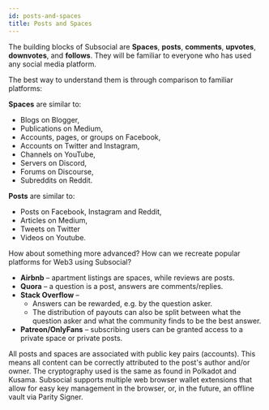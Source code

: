 ```yaml
---
id: posts-and-spaces
title: Posts and Spaces
---
```


The building blocks of Subsocial are **Spaces**, **posts**, **comments**, **upvotes**, **downvotes**, and **follows**. They
will be familiar to everyone who has used any social media platform.

The best way to understand them is through comparison to familiar platforms:

**Spaces** are similar to:

- Blogs on Blogger,
- Publications on Medium,
- Accounts, pages, or groups on Facebook,
- Accounts on Twitter and Instagram,
- Channels on YouTube,
- Servers on Discord,
- Forums on Discourse,
- Subreddits on Reddit.

**Posts** are similar to:

- Posts on Facebook, Instagram and Reddit,
- Articles on Medium,
- Tweets on Twitter
- Videos on Youtube.

How about something more advanced? How can we recreate popular platforms for Web3
using Subsocial?

- **Airbnb** – apartment listings are spaces, while reviews are posts.
- **Quora** – a question is a post, answers are comments/replies.
- **Stack Overflow** –
  - Answers can be rewarded, e.g. by the question asker.
  - The distribution of payouts can also be split between what the question asker
and what the community finds to be the best answer.
- **Patreon/OnlyFans** – subscribing users can be granted access to a private space or private posts.

All posts and spaces are associated with public key pairs (accounts). This means all content
can be correctly attributed to the post's author and/or owner. The cryptography used is the same
as found in Polkadot and Kusama. Subsocial supports multiple web browser wallet extensions that allow for
easy key management in the browser, or, in the future, an offline vault via Parity Signer.
